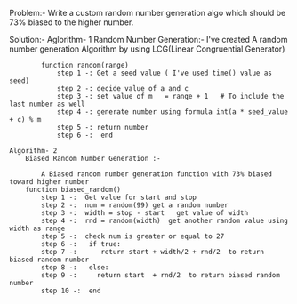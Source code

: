 Problem:- 
	Write a custom random number generation algo which should be 73% biased to the higher number.
	
Solution:-
	Aglorithm- 1
		Random Number Generation:-
			I've created A random number generation Algorithm by using LCG(Linear Congruential Generator)
			
			function random(range)
				step 1 -: Get a seed value ( I've used time() value as seed)
				step 2 -: decide value of a and c 
				step 3 -: set value of m   = range + 1   # To include the last number as well
				step 4 -: generate number using formula int(a * seed_value + c) % m 
				step 5 -: return number
				step 6 -:  end
			
	Algorithm- 2
		Biased Random Number Generation :-
		
			A Biased random number generation function with 73% biased toward higher number
		function biased_random()
			step 1 -:  Get value for start and stop
			step 2 -:  num = random(99) get a random number 
			step 3 -:  width = stop - start   get value of width
			step 4 -:  rnd = random(width)  get another random value using width as range
			step 5 -:  check num is greater or equal to 27 
			step 6 -:	if true:
			step 7 -:      return start + width/2 + rnd/2  to return biased random number 
			step 8 -:   else:
			step 9 -:     return start  + rnd/2  to return biased random number 
			step 10 -:  end
	